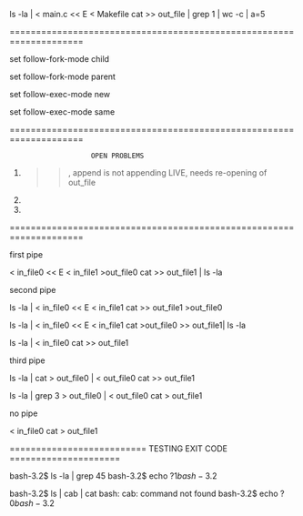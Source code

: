 ls -la | < main.c << E < Makefile  cat >> out_file | grep 1 | wc -c | a=5



====================================================================



set follow-fork-mode child

set follow-fork-mode parent




set follow-exec-mode new

set follow-exec-mode same



====================================================================

                        OPEN PROBLEMS

1. >>, append is not appending LIVE, needs re-opening of out_file

2. 

3. 





====================================================================




first pipe

< in_file0 << E < in_file1 >out_file0 cat >> out_file1 | ls -la







second pipe

ls -la | < in_file0 << E < in_file1 cat >> out_file1 >out_file0

ls -la | < in_file0 << E < in_file1 cat >out_file0 >> out_file1| ls -la

ls -la | < in_file0 cat >> out_file1








third pipe

ls -la | cat > out_file0  | < out_file0 cat >> out_file1

ls -la | grep 3  > out_file0  | < out_file0 cat > out_file1






no pipe

< in_file0 cat > out_file1





========================== TESTING EXIT CODE =====================




bash-3.2$ ls -la | grep 45
bash-3.2$ echo $?
1
bash-3.2$ 







bash-3.2$ ls | cab | cat
bash: cab: command not found
bash-3.2$ echo $?
0
bash-3.2$ 





